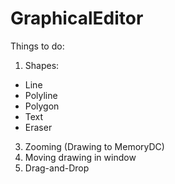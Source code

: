 GraphicalEditor
===============

Things to do:

1. Shapes:
  - Line
  - Polyline
  - Polygon
  - Text
  - Eraser
3. Zooming (Drawing to MemoryDC)
4. Moving drawing in window
5. Drag-and-Drop
